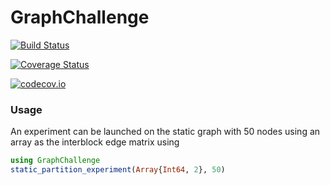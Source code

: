 # GraphChallenge

[![Build Status](https://travis-ci.org/rohitvarkey/GraphChallenge.jl.svg?branch=master)](https://travis-ci.org/rohitvarkey/GraphChallenge.jl)

[![Coverage Status](https://coveralls.io/repos/rohitvarkey/GraphChallenge.jl/badge.svg?branch=master&service=github)](https://coveralls.io/github/rohitvarkey/GraphChallenge.jl?branch=master)

[![codecov.io](http://codecov.io/github/rohitvarkey/GraphChallenge.jl/coverage.svg?branch=master)](http://codecov.io/github/rohitvarkey/GraphChallenge.jl?branch=master)


### Usage

An experiment can be launched on the static graph with 50 nodes using an array
as the interblock edge matrix using

```julia
using GraphChallenge
static_partition_experiment(Array{Int64, 2}, 50)
```


